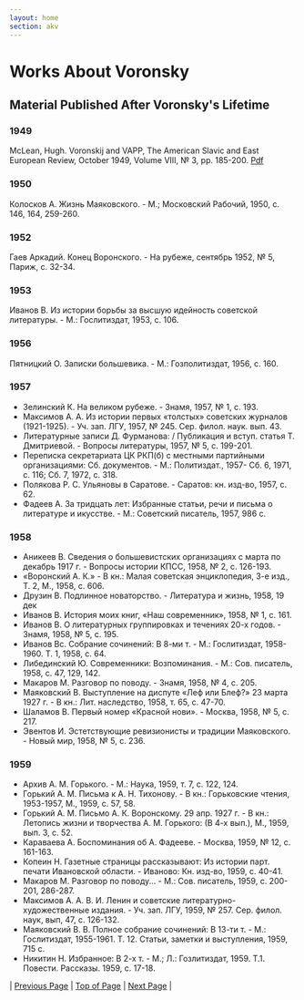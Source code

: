 ```yaml
---
layout: home
section: akv
---
```

# Works About Voronsky
## Material Published After Voronsky's Lifetime

### 1949
McLean, Hugh. Voronskij and VAPP, The American Slavic and East European Review, October 1949, Volume VIII, № 3, pp. 185-200. [Pdf](../Texts/McLean1949.pdf)

### 1950
Колосков А. Жизнь Маяковского. - М.; Московский Рабочий, 1950, с. 146, 164, 259-260.

### 1952
Гаев Аркадий. Конец Воронского. - На рубеже, сентябрь 1952, № 5, Париж, с. 32-34.

### 1953
Иванов В. Из истории борьбы за высшую идейность советской литературы. - М.: Гослитиздат, 1953, с. 106.

### 1956
Пятницкий О. Записки большевика. - М.: Гозполитиздат, 1956, с. 160.

### 1957
- Зелинский К. На великом рубеже. - Знамя, 1957, № 1, с. 193.
- Максимов А. А. Из истории первых «толстых» советских журналов (1921-1925). - Уч. зап. ЛГУ, 1957, № 245. Сер. филол. наук. вып. 43.
- Литературные записи Д. Фурманова: / Публикация и вступ. статья Т. Дмитриевой. - Вопросы литературы, 1957, № 5, с. 199-201.
- Переписка секретариата ЦК РКП(б) с местными партийными организациями: Сб. документов. - М.: Политиздат., 1957- Сб. 6, 1971, с. 116; Сб. 7, 1972, с. 318.
- Полякова Р. С. Ульяновы в Саратове. - Саратов: кн. изд-во, 1957, с. 62.
- Фадеев А. За тридцать лет: Избранные статьи, речи и письма о литературе и икусстве. - М.: Советский писатель, 1957, 986 с.

### 1958
- Аникеев В. Сведения о большевистских организациях с марта по декабрь 1917 г. - Вопросы истории КПСС, 1958, № 2, с. 126-193.
- «Воронский А. К.» - В кн.: Малая советская энциклопедия, 3-е изд., Т. 2, М., 1958, с. 606.
- Друзин В. Подлинное новаторство. - Литература и жизнь, 1958, 19 дек
- Иванов В. История моих книг, «Наш современник», 1958, № 1, с. 161.
- Иванов В. О литературных группировках и течениях 20-х годов. - Знамя, 1958, № 5, с. 195.
- Иванов Вс. Собрание сочинений: В 8-ми т. - М.: Гослитиздат, 1958-1960. Т. 1, 1958, с. 64.
- Либединский Ю. Современники: Возпоминания. - М.: Сов. писатель, 1958, с. 47, 129, 142.
- Макаров М. Разговор по поводу. - Знамя, 1958, № 4, с. 205.
- Маяковский В. Выступление на диспуте «Леф или Блеф?» 23 марта 1927 г. - В кн.: Лит. наследство, 1958, т. 65, с. 47-70.
- Шаламов В. Первый номер «Красной нови». - Москва, 1958, № 5, с. 217.
- Эвентов И. Эстетствующие ревизионисты и традиции Маяковского. - Новый мир, 1958, № 5, с. 236.

### 1959
- Архив А. М. Горького. - М.: Наука, 1959, т. 7, с. 122, 124.
- Горький А. М. Письма к А. Н. Тихонову. - В кн.: Горьковские чтения, 1953-1957, М., 1959, с. 57, 58.
- Горький А. М. Письмо А. К. Воронскому. 29 апр. 1927 г. - В кн.: Летопись жизни и творчества А. М. Горького: (В 4-х вып.), М., 1959, вып. 3, с. 52.
- Караваева А. Боспоминания об А. Фадееве. - Москва, 1959, № 12, с. 161-163.
- Копеин Н. Газетные страницы рассказывают: Из истории парт. печати Ивановской области. - Иваново: Кн. изд-во, 1959, с. 40-41.
- Макаров М. Разговор по поводу... - М.: Сов. писатель, 1959, с. 200-201, 286-287.
- Максимов А. А. В. И. Ленин и советские литературно-художественные издания. - Уч. зап. ЛГУ, 1959, № 257. Сер. филол. наук, вып, 47, с. 126-132.
- Маяковский В. В. Полное собрание сочинений: В 13-ти т. - М.: Гослитиздат, 1955-1961. Т. 12. Статьи, заметки и выступления, 1959, 715 с.
- Никитин Н. Избранное: В 2-х т. - М.; Л.: Гозлитиздат, 1959. Т.1. Повести. Рассказы. 1959, с. 17-18.

| [Previous Page](BiblioAbout1932.html) | [Top of Page](#) | [Next Page](BiblioAbout1960s.html) |
